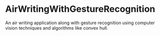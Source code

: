 # AirWritingWithGestureRecognition
 An air writing application along with gesture recognition using  computer vision techniques and algorithms like convex hull. 
